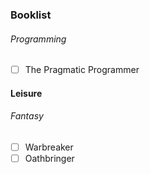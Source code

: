 ### Booklist

###### Programming

- [ ] The Pragmatic Programmer

#### Leisure

###### Fantasy

- [ ] Warbreaker
- [ ] Oathbringer